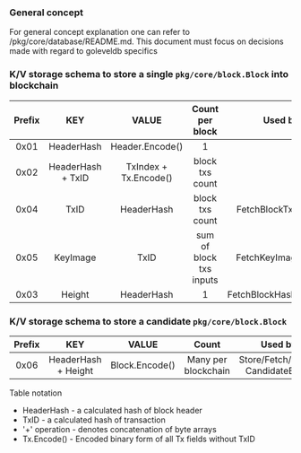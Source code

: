 

 ### General concept
For general concept explanation one can refer to /pkg/core/database/README.md. This document must focus on decisions made with regard to goleveldb specifics


### K/V storage schema to store a single `pkg/core/block.Block` into blockchain

|    Prefix   | KEY                | VALUE                    | Count per block            |  Used by                 |
| :-----:     | :----------------: | :---------------------:  | :----------------------:   |:----------------------:  |
|  0x01       | HeaderHash         | Header.Encode()          | 1                          | 
|  0x02       | HeaderHash + TxID  | TxIndex + Tx.Encode()    | block txs count            | 
|  0x04       | TxID               | HeaderHash               | block txs count            | FetchBlockTxByHash
|  0x05       | KeyImage           | TxID                     | sum of block txs inputs    | FetchKeyImageExists
|  0x03       | Height             | HeaderHash               | 1                          | FetchBlockHashByHeight


### K/V storage schema to store a candidate `pkg/core/block.Block`

|    Prefix   | KEY                | VALUE                    | Count           |  Used by                 |
| :-----:     | :----------------: | :---------------------:  | :----------------------:   |:----------------------:  |
|  0x06       | HeaderHash + Height             | Block.Encode()           | Many per blockchain        | Store/Fetch/Delete CandidateBlock


Table notation
- HeaderHash - a calculated hash of block header
- TxID - a calculated hash of transaction
- \'+' operation - denotes concatenation of byte arrays
- Tx.Encode() - Encoded binary form of all Tx fields without TxID